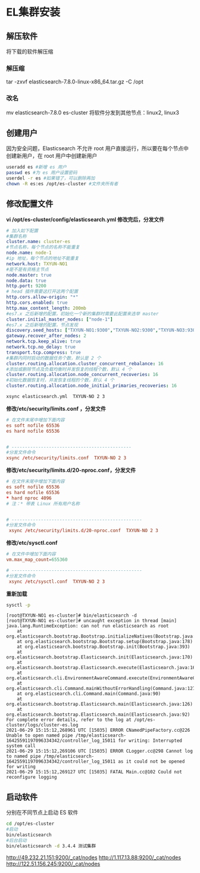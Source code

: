 # EL集群安装

##  解压软件
将下载的软件解压缩
### 解压缩
tar -zxvf elasticsearch-7.8.0-linux-x86_64.tar.gz -C /opt
###  改名
mv elasticsearch-7.8.0 es-cluster
将软件分发到其他节点：linux2, linux3
## 创建用户
因为安全问题，Elasticsearch 不允许 root 用户直接运行，所以要在每个节点中创建新用户，在 root 用户中创建新用户

```sh
useradd es #新增 es 用户
passwd es #为 es 用户设置密码
userdel -r es #如果错了，可以删除再加
chown -R es:es /opt/es-cluster #文件夹所有者
```

## 修改配置文件

**vi /opt/es-cluster/config/elasticsearch.yml 修改完后，分发文件**

```yml
# 加入如下配置
#集群名称
cluster.name: cluster-es
#节点名称，每个节点的名称不能重复
node.name: node-1
#ip 地址，每个节点的地址不能重复
network.host: TXYUN-NO1
#是不是有资格主节点
node.master: true
node.data: true
http.port: 9200
# head 插件需要这打开这两个配置
http.cors.allow-origin: "*"
http.cors.enabled: true
http.max_content_length: 200mb
#es7.x 之后新增的配置，初始化一个新的集群时需要此配置来选举 master
cluster.initial_master_nodes: ["node-1"]
#es7.x 之后新增的配置，节点发现
discovery.seed_hosts: ["TXYUN-NO1:9300","TXYUN-NO2:9300","TXYUN-NO3:9300"]
gateway.recover_after_nodes: 2
network.tcp.keep_alive: true
network.tcp.no_delay: true
transport.tcp.compress: true
#集群内同时启动的数据任务个数，默认是 2 个
cluster.routing.allocation.cluster_concurrent_rebalance: 16
#添加或删除节点及负载均衡时并发恢复的线程个数，默认 4 个
cluster.routing.allocation.node_concurrent_recoveries: 16
#初始化数据恢复时，并发恢复线程的个数，默认 4 个
cluster.routing.allocation.node_initial_primaries_recoveries: 16
```
```sh 
xsync elasticsearch.yml  TXYUN-NO 2 3
```

**修改/etc/security/limits.conf ，分发文件**

```conf
# 在文件末尾中增加下面内容
es soft nofile 65536
es hard nofile 65536


# ---------------------------------------------
#分发文件命令
xsync /etc/security/limits.conf  TXYUN-NO 2 3
```
**修改/etc/security/limits.d/20-nproc.conf，分发文件**
```conf
# 在文件末尾中增加下面内容
es soft nofile 65536
es hard nofile 65536
* hard nproc 4096
# 注：* 带表 Linux 所有用户名称


# -------------------------------------------------
#分发文件命令
 xsync /etc/security/limits.d/20-nproc.conf  TXYUN-NO 2 3
```

**修改/etc/sysctl.conf**
```conf
# 在文件中增加下面内容
vm.max_map_count=655360

# -------------------------------------------------
#分发文件命令
 xsync /etc/sysctl.conf  TXYUN-NO 2 3
```

**重新加载**
```sh
sysctl -p
```

```log
[root@TXYUN-NO1 es-cluster]# bin/elasticsearch -d
[root@TXYUN-NO1 es-cluster]# uncaught exception in thread [main]
java.lang.RuntimeException: can not run elasticsearch as root
	at org.elasticsearch.bootstrap.Bootstrap.initializeNatives(Bootstrap.java:111)
	at org.elasticsearch.bootstrap.Bootstrap.setup(Bootstrap.java:178)
	at org.elasticsearch.bootstrap.Bootstrap.init(Bootstrap.java:393)
	at org.elasticsearch.bootstrap.Elasticsearch.init(Elasticsearch.java:170)
	at org.elasticsearch.bootstrap.Elasticsearch.execute(Elasticsearch.java:161)
	at org.elasticsearch.cli.EnvironmentAwareCommand.execute(EnvironmentAwareCommand.java:86)
	at org.elasticsearch.cli.Command.mainWithoutErrorHandling(Command.java:127)
	at org.elasticsearch.cli.Command.main(Command.java:90)
	at org.elasticsearch.bootstrap.Elasticsearch.main(Elasticsearch.java:126)
	at org.elasticsearch.bootstrap.Elasticsearch.main(Elasticsearch.java:92)
For complete error details, refer to the log at /opt/es-cluster/logs/cluster-es.log
2021-06-29 15:15:12,268961 UTC [15035] ERROR CNamedPipeFactory.cc@226 Unable to open named pipe /tmp/elasticsearch-16425591197096334342/controller_log_15011 for writing: Interrupted system call
2021-06-29 15:15:12,269106 UTC [15035] ERROR CLogger.cc@298 Cannot log to named pipe /tmp/elasticsearch-16425591197096334342/controller_log_15011 as it could not be opened for writing
2021-06-29 15:15:12,269127 UTC [15035] FATAL Main.cc@102 Could not reconfigure logging
```

## 启动软件

分别在不同节点上启动 ES 软件

```sh
cd /opt/es-cluster
#启动
bin/elasticsearch
#后台启动
bin/elasticsearch -d 3.4.4 测试集群
```

http://49.232.21.151:9200/_cat/nodes
http://1.117.13.88:9200/_cat/nodes
http://122.51.156.245:9200/_cat/nodes